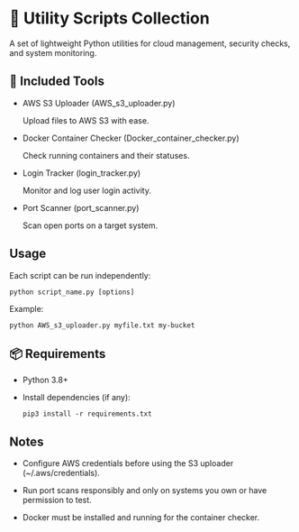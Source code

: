 
# 🔧 Utility Scripts Collection

A set of lightweight Python utilities for cloud management, security checks, and system monitoring.

## 📂 Included Tools

- AWS S3 Uploader (AWS_s3_uploader.py)

   Upload files to AWS S3 with ease.

- Docker Container Checker (Docker_container_checker.py)
 
   Check running containers and their statuses.

- Login Tracker (login_tracker.py)
  
   Monitor and log user login activity.

- Port Scanner (port_scanner.py)
  
  Scan open ports on a target system.

## Usage

Each script can be run independently:

    python script_name.py [options]

Example:

    python AWS_s3_uploader.py myfile.txt my-bucket


## 📦 Requirements

- Python 3.8+

- Install dependencies (if any):

      pip3 install -r requirements.txt

## Notes

- Configure AWS credentials before using the S3 uploader (~/.aws/credentials).

- Run port scans responsibly and only on systems you own or have permission to test.

- Docker must be installed and running for the container checker.
